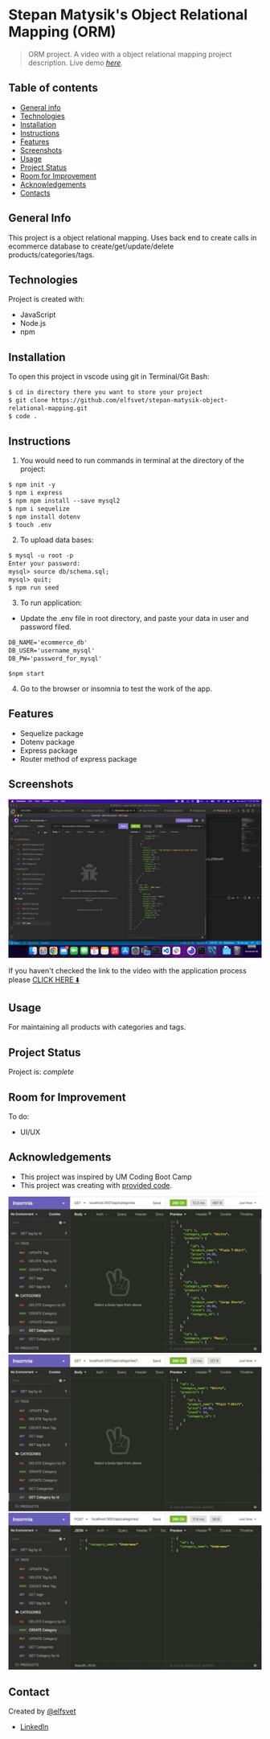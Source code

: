 # Stepan Matysik's Object Relational Mapping (ORM)

> ORM project. A video with a object relational mapping project description.
> Live demo [_here_](https://youtu.be/e_2TkKhup44). 

## Table of contents
* [General info](#general-info)
* [Technologies](#technologies)
* [Installation](#installation)
* [Instructions](#instructions)
* [Features](#features)
* [Screenshots](#screenshots)
* [Usage](#usage)
* [Project Status](#project-status)
* [Room for Improvement](#room-for-improvement)
* [Acknowledgements](#acknowledgements)
* [Contacts](#contact)



## General Info
This project is a object relational mapping. Uses back end to create calls in ecommerce database to create/get/update/delete products/categories/tags.
## Technologies
Project is created with:
- JavaScript
- Node.js
- npm

## Installation
To open this project in vscode using git in Terminal/Git Bash:

```
$ cd in directory there you want to store your project
$ git clone https://github.com/elfsvet/stepan-matysik-object-relational-mapping.git
$ code .
```

## Instructions
1. You would need to run commands in terminal at the directory of the project:
```
$ npm init -y
$ npm i express
$ npm npm install --save mysql2
$ npm i sequelize
$ npm install dotenv
$ touch .env

```

2. To upload data bases:
```
$ mysql -u root -p
Enter your password:
mysql> source db/schema.sql;
mysql> quit;
$ npm run seed
```
3. To run application:
- Update the .env file in root directory, and paste your data in user and password filed.
```
DB_NAME='ecommerce_db'
DB_USER='username_mysql'
DB_PW='password_for_mysql'
```

```
$npm start
```

4. Go to the browser or insomnia to test the work of the app.


## Features
- Sequelize package
- Dotenv package
- Express package
- Router method of express package

## Screenshots
![Example screenshot](./assets/images/screen_insomnia.png)

If you haven't checked the link to the video with the application process please [CLICK HERE ⬇️](https://youtu.be/e_2TkKhup44)


## Usage
For maintaining all products with categories and tags.
## Project Status
Project is: _complete_

## Room for Improvement
To do:
- UI/UX

## Acknowledgements
- This project was inspired by UM Coding Boot Camp
- This project was creating with [provided code](https://github.com/coding-boot-camp/fantastic-umbrella.git).

![Example gif](./assets/images/13-orm-homework-demo-01.gif)
![Example gif](./assets/images/13-orm-homework-demo-02.gif)
![Example gif](./assets/images/13-orm-homework-demo-03.gif)

## Contact
Created by [@elfsvet](https://github.com/elfsvet)
- [LinkedIn](https://www.linkedin.com/in/stepanmatysik/)